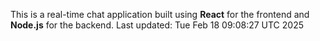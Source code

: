 This is a real-time chat application built using **React** for the frontend and **Node.js** for the backend.
Last updated: Tue Feb 18 09:08:27 UTC 2025
